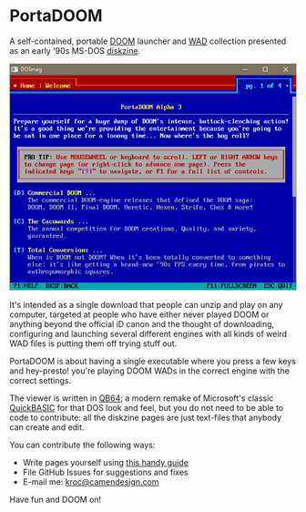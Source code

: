 # PortaDOOM #

A self-contained, portable [DOOM](https://en.wikipedia.org/wiki/Doom_(1993_video_game)) launcher and [WAD](https://en.wikipedia.org/wiki/Doom_WAD) collection presented as an early '90s MS-DOS [diskzine](https://en.wikipedia.org/wiki/Disk_magazine).

![PortaDOOM Screenshot](screenshot.png)

It's intended as a single download that people can unzip and play on any computer, targeted at people who have either never played DOOM or anything beyond the official iD canon and the thought of downloading, configuring and launching several different engines with all kinds of weird WAD files is putting them off trying stuff out.

PortaDOOM is about having a single executable where you press a few keys and hey-presto! you're playing DOOM WADs in the correct engine with the correct settings.

The viewer is written in [QB64](http://www.qb64.net/); a modern remake of Microsoft's classic [QuickBASIC](https://en.wikipedia.org/wiki/QuickBASIC) for that DOS look and feel, but you do not need to be able to code to contribute: all the diskzine pages are just text-files that anybody can create and edit.

You can contribute the following ways:
*   Write pages yourself using [this handy guide](DOSmag/README.md#how-to-write-pages)
*   File GitHub Issues for suggestions and fixes
*   E-mail me: <kroc@camendesign.com>

Have fun and DOOM on!